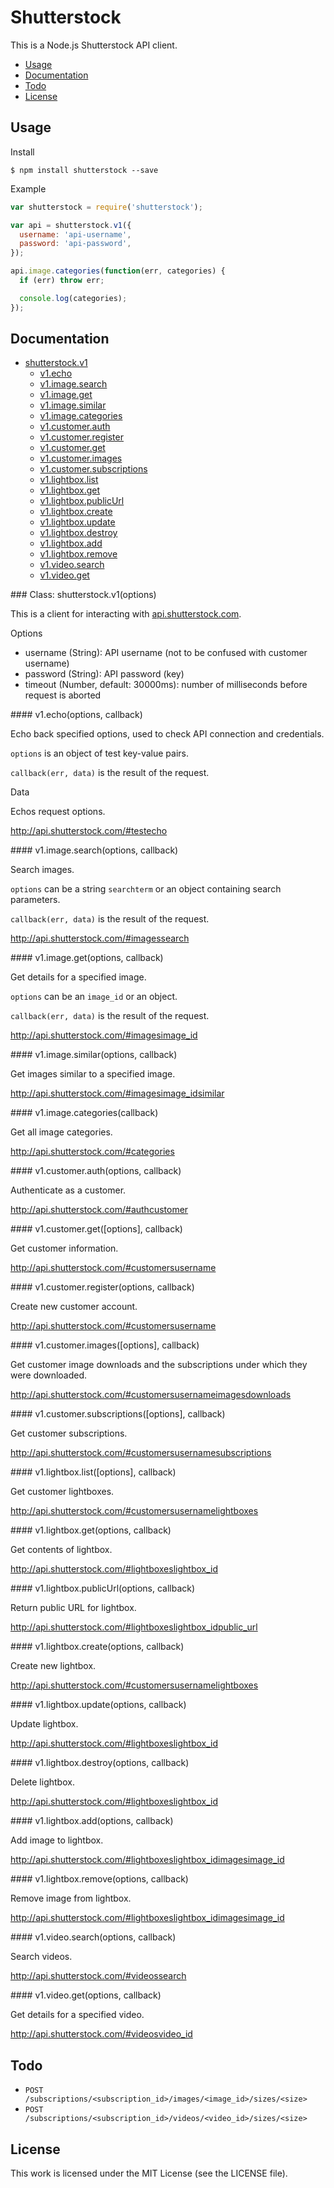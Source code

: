 # Shutterstock

This is a Node.js Shutterstock API client.

 * [Usage](#usage)
 * [Documentation](#documentation)
 * [Todo](#todo)
 * [License](#license)

## Usage

Install

``` console
$ npm install shutterstock --save
```

Example

``` javascript
var shutterstock = require('shutterstock');

var api = shutterstock.v1({
  username: 'api-username',
  password: 'api-password',
});

api.image.categories(function(err, categories) {
  if (err) throw err;

  console.log(categories);
});
```

## Documentation

 * [shutterstock.v1](#v1)
   * [v1.echo](#v1.echo)
   * [v1.image.search](#v1.image.search)
   * [v1.image.get](#v1.image.get)
   * [v1.image.similar](#v1.image.similar)
   * [v1.image.categories](#v1.image.categories)
   * [v1.customer.auth](#v1.customer.auth)
   * [v1.customer.register](#v1.customer.register)
   * [v1.customer.get](#v1.customer.get)
   * [v1.customer.images](#v1.customer.images)
   * [v1.customer.subscriptions](#v1.customer.subscriptions)
   * [v1.lightbox.list](#v1.lightbox.list)
   * [v1.lightbox.get](#v1.lightbox.get)
   * [v1.lightbox.publicUrl](#v1.lightbox.publicUrl)
   * [v1.lightbox.create](#v1.lightbox.create)
   * [v1.lightbox.update](#v1.lightbox.update)
   * [v1.lightbox.destroy](#v1.lightbox.destroy)
   * [v1.lightbox.add](#v1.lightbox.add)
   * [v1.lightbox.remove](#v1.lightbox.remove)
   * [v1.video.search](#v1.video.search)
   * [v1.video.get](#v1.video.get)

<a name="v1"/>
### Class: shutterstock.v1(options)

This is a client for interacting with [api.shutterstock.com](http://api.shutterstock.com).

Options

 * username (String): API username (not to be confused with customer username)
 * password (String): API password (key)
 * timeout (Number, default: 30000ms): number of milliseconds before request is aborted

<a name="v1.echo"/>
#### v1.echo(options, callback)

Echo back specified options, used to check API connection and credentials.

`options` is an object of test key-value pairs.

`callback(err, data)` is the result of the request.

Data

Echos request options.

http://api.shutterstock.com/#testecho

<a name="v1.image.search"/>
#### v1.image.search(options, callback)

Search images.

`options` can be a string `searchterm` or an object containing search parameters.

`callback(err, data)` is the result of the request.

http://api.shutterstock.com/#imagessearch

<a name="v1.image.get"/>
#### v1.image.get(options, callback)

Get details for a specified image.

`options` can be an `image_id` or an object.

`callback(err, data)` is the result of the request.

http://api.shutterstock.com/#imagesimage_id

<a name="v1.image.similar"/>
#### v1.image.similar(options, callback)

Get images similar to a specified image.

http://api.shutterstock.com/#imagesimage_idsimilar

<a name="v1.image.categories"/>
#### v1.image.categories(callback)

Get all image categories.

http://api.shutterstock.com/#categories

<a name="v1.customer.auth"/>
#### v1.customer.auth(options, callback)

Authenticate as a customer.

http://api.shutterstock.com/#authcustomer

<a name="v1.customer.get"/>
#### v1.customer.get([options], callback)

Get customer information.

http://api.shutterstock.com/#customersusername

<a name="v1.customer.register"/>
#### v1.customer.register(options, callback)

Create new customer account.

http://api.shutterstock.com/#customersusername

<a name="v1.customer.images"/>
#### v1.customer.images([options], callback)

Get customer image downloads and the subscriptions under which they
were downloaded.

http://api.shutterstock.com/#customersusernameimagesdownloads

<a name="v1.customer.subscriptions"/>
#### v1.customer.subscriptions([options], callback)

Get customer subscriptions.

http://api.shutterstock.com/#customersusernamesubscriptions

<a name="v1.lightbox.list"/>
#### v1.lightbox.list([options], callback)

Get customer lightboxes.

http://api.shutterstock.com/#customersusernamelightboxes

<a name="v1.lightbox.get"/>
#### v1.lightbox.get(options, callback)

Get contents of lightbox.

http://api.shutterstock.com/#lightboxeslightbox_id

<a name="v1.lightbox.publicUrl"/>
#### v1.lightbox.publicUrl(options, callback)

Return public URL for lightbox.

http://api.shutterstock.com/#lightboxeslightbox_idpublic_url

<a name="v1.lightbox.create"/>
#### v1.lightbox.create(options, callback)

Create new lightbox.

http://api.shutterstock.com/#customersusernamelightboxes

<a name="v1.lightbox.update"/>
#### v1.lightbox.update(options, callback)

Update lightbox.

http://api.shutterstock.com/#lightboxeslightbox_id

<a name="v1.lightbox.destroy"/>
#### v1.lightbox.destroy(options, callback)

Delete lightbox.

http://api.shutterstock.com/#lightboxeslightbox_id

<a name="v1.lightbox.add"/>
#### v1.lightbox.add(options, callback)

Add image to lightbox.

http://api.shutterstock.com/#lightboxeslightbox_idimagesimage_id

<a name="v1.lightbox.remove"/>
#### v1.lightbox.remove(options, callback)

Remove image from lightbox.

http://api.shutterstock.com/#lightboxeslightbox_idimagesimage_id

<a name="v1.video.search"/>
#### v1.video.search(options, callback)

Search videos.

http://api.shutterstock.com/#videossearch

<a name="v1.video.get"/>
#### v1.video.get(options, callback)

Get details for a specified video.

http://api.shutterstock.com/#videosvideo_id

## Todo

 * `POST /subscriptions/<subscription_id>/images/<image_id>/sizes/<size>`
 * `POST /subscriptions/<subscription_id>/videos/<video_id>/sizes/<size>`

## License

This work is licensed under the MIT License (see the LICENSE file).
